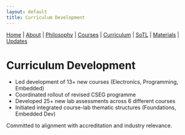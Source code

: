```yaml
---
layout: default
title: Curriculum Development
---
```


<div class="navbar">
  <a href="index">Home</a> |
  <a href="about">About</a> |
  <a href="philosophy">Philosophy</a> |
  <a href="courses">Courses</a> |
  <a href="curriculum" class="active">Curriculum</a> |
  <a href="sotl">SoTL</a> |
  <a href="materials">Materials</a> |
  <a href="changelog">Updates</a>
</div>


# Curriculum Development

- Led development of 13+ new courses (Electronics, Programming, Embedded)
- Coordinated rollout of revised CSEG programme
- Developed 25+ new lab assessments across 6 different courses
- Initiated integrated course-lab thematic structures (Foundations, Embedded Dev)

Committed to alignment with accreditation and industry relevance.
